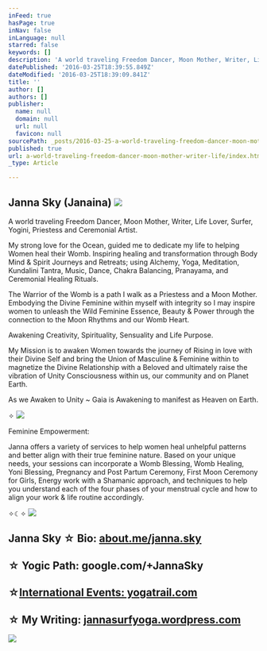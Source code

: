 ```yaml
---
inFeed: true
hasPage: true
inNav: false
inLanguage: null
starred: false
keywords: []
description: 'A world traveling Freedom Dancer, Moon Mother, Writer, Life Lover, Surfer, Yogini, Priestess and Ceremonial Artist.'
datePublished: '2016-03-25T18:39:55.849Z'
dateModified: '2016-03-25T18:39:09.841Z'
title: ''
author: []
authors: []
publisher:
  name: null
  domain: null
  url: null
  favicon: null
sourcePath: _posts/2016-03-25-a-world-traveling-freedom-dancer-moon-mother-writer-life.md
published: true
url: a-world-traveling-freedom-dancer-moon-mother-writer-life/index.html
_type: Article

---
```

## Janna Sky (Janaina)        ![](https://the-grid-user-content.s3-us-west-2.amazonaws.com/0321c5c6-9040-4df7-8407-f0ad16dac79c.jpg)

A world traveling Freedom Dancer, Moon Mother, Writer, Life Lover, Surfer, Yogini, Priestess and Ceremonial Artist.

My strong love for the Ocean, guided me to dedicate my life to helping Women heal their Womb. Inspiring healing and transformation through Body Mind & Spirit Journeys and Retreats; using Alchemy, Yoga, Meditation, Kundalini Tantra, Music, Dance, Chakra Balancing, Pranayama, and Ceremonial Healing Rituals.

The Warrior of the Womb is a path I walk as a Priestess and a Moon Mother. Embodying the Divine Feminine within myself with integrity so I may inspire women to unleash the Wild Feminine Essence, Beauty & Power through the connection to the Moon Rhythms and our Womb Heart. 

Awakening Creativity, Spirituality, Sensuality and Life Purpose.

My Mission is to awaken Women towards the journey of Rising in love with their Divine Self and bring the Union of Masculine & Feminine within to magnetize the Divine Relationship with a Beloved and ultimately raise the vibration of Unity Consciousness within us, our community and on Planet Earth.

As we Awaken to Unity ~ Gaia is Awakening to manifest as Heaven on Earth.

✧
![](https://the-grid-user-content.s3-us-west-2.amazonaws.com/e208e381-54ae-40bb-afcc-c22bccbde7b1.jpg)

Feminine Empowerment:   

Janna offers a variety of services to help women heal unhelpful patterns and better align with their true feminine nature. Based on your unique needs, your sessions can incorporate a Womb Blessing, Womb Healing, Yoni Blessing, Pregnancy and Post Partum Ceremony, First Moon Ceremony for Girls, Energy work with a Shamanic approach, and techniques to help you understand each of the four phases of your menstrual cycle and how to align your work & life routine accordingly.

✧☾✧ ![](https://the-grid-user-content.s3-us-west-2.amazonaws.com/0c21a18a-bef9-4a5d-98d6-3929539b4bca.jpg)

## Janna Sky ☆ Bio: [about.me/janna.sky][0]

## ☆ Yogic Path: google.com/+JannaSky 

## ☆[International Events: yogatrail.com][1]

## ☆ My Writing: [jannasurfyoga.wordpress.com][2]
![](https://the-grid-user-content.s3-us-west-2.amazonaws.com/2f8de091-e93d-4bd5-8448-8b2bbf5e56ea.jpg)

[0]: http://about.me/janna.sky
[1]: http://www.yogatrail.com/i/nmtnn5/hSd7xQFBFk
[2]: jannasurfyoga.wordpress.com